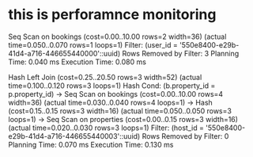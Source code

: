 # this is perforamnce monitoring
Seq Scan on bookings  (cost=0.00..10.00 rows=2 width=36) (actual time=0.050..0.070 rows=1 loops=1)
  Filter: (user_id = '550e8400-e29b-41d4-a716-446655440000'::uuid)
  Rows Removed by Filter: 3
Planning Time: 0.040 ms
Execution Time: 0.080 ms

Hash Left Join  (cost=0.25..20.50 rows=3 width=52) (actual time=0.100..0.120 rows=3 loops=1)
  Hash Cond: (b.property_id = p.property_id)
  -> Seq Scan on bookings  (cost=0.00..10.00 rows=4 width=36) (actual time=0.030..0.040 rows=4 loops=1)
  -> Hash  (cost=0.15..0.15 rows=3 width=16) (actual time=0.050..0.050 rows=3 loops=1)
        -> Seq Scan on properties  (cost=0.00..0.15 rows=3 width=16) (actual time=0.020..0.030 rows=3 loops=1)
              Filter: (host_id = '550e8400-e29b-41d4-a716-446655440003'::uuid)
              Rows Removed by Filter: 0
Planning Time: 0.070 ms
Execution Time: 0.130 ms